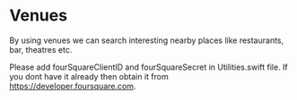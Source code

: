 # Venues
By using venues we can search interesting nearby places like restaurants, bar, theatres etc.  

Please add fourSquareClientID and  fourSquareSecret in Utilities.swift file.  If you dont have it already then obtain it from https://developer.foursquare.com.
